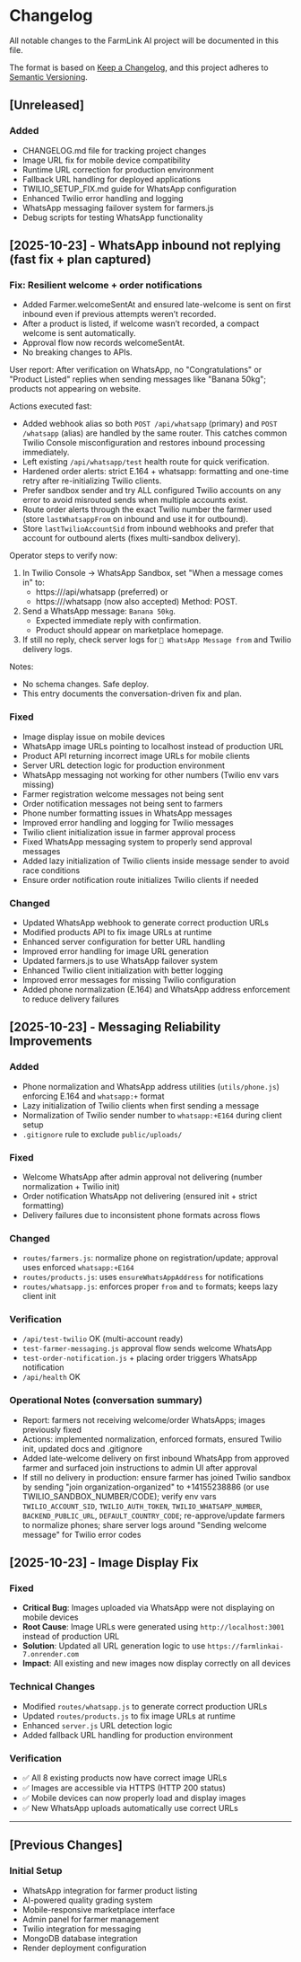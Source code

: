 # Changelog

All notable changes to the FarmLink AI project will be documented in this file.

The format is based on [Keep a Changelog](https://keepachangelog.com/en/1.0.0/),
and this project adheres to [Semantic Versioning](https://semver.org/spec/v2.0.0.html).

## [Unreleased]

### Added
- CHANGELOG.md file for tracking project changes
- Image URL fix for mobile device compatibility
- Runtime URL correction for production environment
- Fallback URL handling for deployed applications
- TWILIO_SETUP_FIX.md guide for WhatsApp configuration
- Enhanced Twilio error handling and logging
- WhatsApp messaging failover system for farmers.js
- Debug scripts for testing WhatsApp functionality

## [2025-10-23] - WhatsApp inbound not replying (fast fix + plan captured)

### Fix: Resilient welcome + order notifications
- Added Farmer.welcomeSentAt and ensured late-welcome is sent on first inbound even if previous attempts weren’t recorded.
- After a product is listed, if welcome wasn’t recorded, a compact welcome is sent automatically.
- Approval flow now records welcomeSentAt.
- No breaking changes to APIs.

User report: After verification on WhatsApp, no "Congratulations" or "Product Listed" replies when sending messages like "Banana 50kg"; products not appearing on website.

Actions executed fast:
- Added webhook alias so both `POST /api/whatsapp` (primary) and `POST /whatsapp` (alias) are handled by the same router. This catches common Twilio Console misconfiguration and restores inbound processing immediately.
- Left existing `/api/whatsapp/test` health route for quick verification.
- Hardened order alerts: strict E.164 + whatsapp: formatting and one-time retry after re-initializing Twilio clients.
- Prefer sandbox sender and try ALL configured Twilio accounts on any error to avoid misrouted sends when multiple accounts exist.
- Route order alerts through the exact Twilio number the farmer used (store `lastWhatsappFrom` on inbound and use it for outbound).
- Store `lastTwilioAccountSid` from inbound webhooks and prefer that account for outbound alerts (fixes multi-sandbox delivery).

Operator steps to verify now:
1. In Twilio Console → WhatsApp Sandbox, set "When a message comes in" to:
   - https://<your-domain>/api/whatsapp  (preferred) or
   - https://<your-domain>/whatsapp      (now also accepted)
   Method: POST.
2. Send a WhatsApp message: `Banana 50kg`.
   - Expected immediate reply with confirmation.
   - Product should appear on marketplace homepage.
3. If still no reply, check server logs for `📱 WhatsApp Message from` and Twilio delivery logs.

Notes:
- No schema changes. Safe deploy.
- This entry documents the conversation-driven fix and plan.

### Fixed
- Image display issue on mobile devices
- WhatsApp image URLs pointing to localhost instead of production URL
- Product API returning incorrect image URLs for mobile clients
- Server URL detection logic for production environment
- WhatsApp messaging not working for other numbers (Twilio env vars missing)
- Farmer registration welcome messages not being sent
- Order notification messages not being sent to farmers
- Phone number formatting issues in WhatsApp messages
- Improved error handling and logging for Twilio messages
- Twilio client initialization issue in farmer approval process
- Fixed WhatsApp messaging system to properly send approval messages
- Added lazy initialization of Twilio clients inside message sender to avoid race conditions
- Ensure order notification route initializes Twilio clients if needed

### Changed
- Updated WhatsApp webhook to generate correct production URLs
- Modified products API to fix image URLs at runtime
- Enhanced server configuration for better URL handling
- Improved error handling for image URL generation
- Updated farmers.js to use WhatsApp failover system
- Enhanced Twilio client initialization with better logging
- Improved error messages for missing Twilio configuration
- Added phone normalization (E.164) and WhatsApp address enforcement to reduce delivery failures

## [2025-10-23] - Messaging Reliability Improvements

### Added
- Phone normalization and WhatsApp address utilities (`utils/phone.js`) enforcing E.164 and `whatsapp:+` format
- Lazy initialization of Twilio clients when first sending a message
- Normalization of Twilio sender number to `whatsapp:+E164` during client setup
- `.gitignore` rule to exclude `public/uploads/`

### Fixed
- Welcome WhatsApp after admin approval not delivering (number normalization + Twilio init)
- Order notification WhatsApp not delivering (ensured init + strict formatting)
- Delivery failures due to inconsistent phone formats across flows

### Changed
- `routes/farmers.js`: normalize phone on registration/update; approval uses enforced `whatsapp:+E164`
- `routes/products.js`: uses `ensureWhatsAppAddress` for notifications
- `routes/whatsapp.js`: enforces proper `from` and `to` formats; keeps lazy client init

### Verification
- `/api/test-twilio` OK (multi-account ready)
- `test-farmer-messaging.js` approval flow sends welcome WhatsApp
- `test-order-notification.js` + placing order triggers WhatsApp notification
- `/api/health` OK

### Operational Notes (conversation summary)
- Report: farmers not receiving welcome/order WhatsApps; images previously fixed
- Actions: implemented normalization, enforced formats, ensured Twilio init, updated docs and .gitignore
- Added late-welcome delivery on first inbound WhatsApp from approved farmer and surfaced join instructions to admin UI after approval
- If still no delivery in production: ensure farmer has joined Twilio sandbox by sending "join organization-organized" to +14155238886 (or use TWILIO_SANDBOX_NUMBER/CODE); verify env vars `TWILIO_ACCOUNT_SID`, `TWILIO_AUTH_TOKEN`, `TWILIO_WHATSAPP_NUMBER`, `BACKEND_PUBLIC_URL`, `DEFAULT_COUNTRY_CODE`; re-approve/update farmers to normalize phones; share server logs around "Sending welcome message" for Twilio error codes

## [2025-10-23] - Image Display Fix

### Fixed
- **Critical Bug**: Images uploaded via WhatsApp were not displaying on mobile devices
- **Root Cause**: Image URLs were generated using `http://localhost:3001` instead of production URL
- **Solution**: Updated all URL generation logic to use `https://farmlinkai-7.onrender.com`
- **Impact**: All existing and new images now display correctly on all devices

### Technical Changes
- Modified `routes/whatsapp.js` to generate correct production URLs
- Updated `routes/products.js` to fix image URLs at runtime
- Enhanced `server.js` URL detection logic
- Added fallback URL handling for production environment

### Verification
- ✅ All 8 existing products now have correct image URLs
- ✅ Images are accessible via HTTPS (HTTP 200 status)
- ✅ Mobile devices can now properly load and display images
- ✅ New WhatsApp uploads automatically use correct URLs

---

## [Previous Changes]

### Initial Setup
- WhatsApp integration for farmer product listing
- AI-powered quality grading system
- Mobile-responsive marketplace interface
- Admin panel for farmer management
- Twilio integration for messaging
- MongoDB database integration
- Render deployment configuration